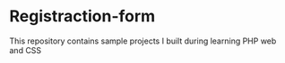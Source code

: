 # Registraction-form
This repository contains sample projects I built during learning PHP web and CSS
